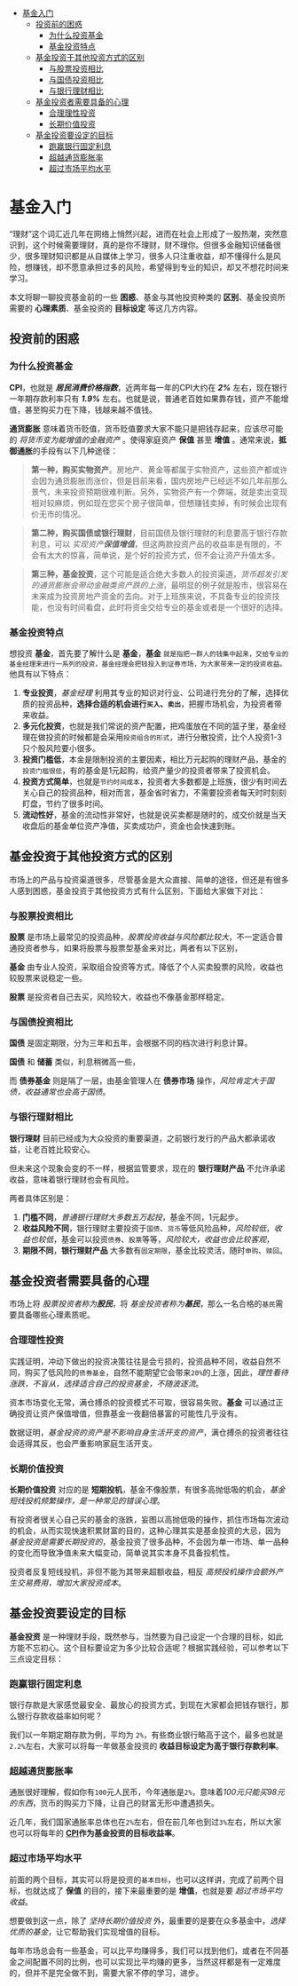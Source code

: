 - [基金入门](#基金入门)
  - [投资前的困惑](#投资前的困惑)
    - [为什么投资基金](#为什么投资基金)
    - [基金投资特点](#基金投资特点)
  - [基金投资于其他投资方式的区别](#基金投资于其他投资方式的区别)
    - [与股票投资相比](#与股票投资相比)
    - [与国债投资相比](#与国债投资相比)
    - [与银行理财相比](#与银行理财相比)
  - [基金投资者需要具备的心理](#基金投资者需要具备的心理)
    - [合理理性投资](#合理理性投资)
    - [长期价值投资](#长期价值投资)
  - [基金投资要设定的目标](#基金投资要设定的目标)
    - [跑赢银行固定利息](#跑赢银行固定利息)
    - [超越通货膨胀率](#超越通货膨胀率)
    - [超过市场平均水平](#超过市场平均水平)

# 基金入门

“理财”这个词汇近几年在网络上悄然兴起，进而在社会上形成了一股热潮，突然意识到，这个时候需要理财，真的是你不理财，财不理你。但很多金融知识储备很少，很多理财知识都是从自媒体上学习，很多人只注重收益，却不懂得什么是风险，想赚钱，却不愿意承担过多的风险，希望得到专业的知识，却又不想花时间来学习。

本文将聊一聊投资基金前的一些 **困惑**、基金与其他投资种类的 **区别**、基金投资所需要的 **心理素质**、基金投资的 **目标设定** 等这几方内容。

## 投资前的困惑

### 为什么投资基金

<a name="CPI">**CPI**</a>，也就是 ***居民消费价格指数***，近两年每一年的CPI大约在 ***2%*** 左右，现在银行一年期存款利率只有 ***1.9%*** 左右。也就是说，普通老百姓如果靠存钱，资产不能增值，甚至购买力在下降，钱越来越不值钱。

**通货膨胀** 意味着货币贬值，货币贬值要求大家不能只是把钱存起来，应该尽可能的 *将货币变为能增值的金融资产* 。使得家庭资产 **保值** 甚至 **增值** 。通常来说，**抵御通胀**的手段有以下几种途径：

> **第一种，购买实物资产**。房地产、黄金等都属于实物资产，这些资产都或许会因为通货膨胀而涨价，但是目前来看，国内房地产已经远不如几年前那么景气，未来投资预期很难判断。另外，实物资产有一个弊端，就是卖出变现相对较麻烦，例如现在您买个房子很简单，但想赚钱卖掉，有时候会出现有价无市的情况。

> **第二种，购买国债或银行理财**，目前国债及银行理财的利息要高于银行存款利息，可以 *实现资产**保值增值***，但这两款投资产品的收益率是有限的，不会有太大的惊喜，简单说，是个好的投资方式，但不会让资产升值太多。

> **第三种，基金投资**，这个可能是适合绝大多数人的投资渠道，*货币超发引发的通货膨胀会带动金融类资产跌的上涨*，最明显的例子就是股市，很容易在未来成为投资房地产资金的去向。对于上班族来说，不具备专业的投资技能，也没有时间看盘，此时将资金交给专业的基金或者是一个很好的选择。

### 基金投资特点

想投资 **基金**，首先要了解什么是 **基金**，**基金** `就是指把一群人的钱集中起来，交给专业的基金经理来进行一系列的投资，基金经理会把钱投入到证券市场，为大家带来一定的投资收益。`他具有以下特点：

1. **专业投资**，*基金经理* 利用其专业的知识对行业、公司进行充分的了解，选择优质的投资品种，**选择合适的机会进行`买入`、`卖出`**，把握市场机会，为投资者带来收益。
2. **多元化投资**，也就是我们常说的资产配置，把鸡蛋放在不同的篮子里，基金经理在做投资的时候都是会采用`投资组合的形式`，进行分散投资，比个人投资1-3只个股风险要小很多。
3. **投资门槛低**，本金是限制投资的主要因素，相比万元起购的理财产品，基金的`投资门槛很低`，有的基金是1元起购，给资产量少的投资者带来了投资机会。
4. **投资方式简单**，也就是`节约时间成本`，投资者大多数都是上班族，很少有时间去关心自己的投资品种，相对而言，基金省时省力，不需要投资者每天时时刻刻盯盘，节约了很多时间。
5. **流动性好**，基金的流动性非常好，也就是说买卖都是随时的，成交价就是当天收盘后的基金单位资产净值，买卖成功户，资金也会快速到账。

## 基金投资于其他投资方式的区别

市场上的产品与投资渠道很多，尽管基金是大众直接、简单的途径，但还是有很多人感到困惑，基金投资于其他投资方式有什么区别，下面给大家做下对比：

### 与股票投资相比

**股票** 是市场上最常见的投资品种，*股票投资收益与风险都比较大*，不一定适合普通投资者参与，如果将股票与股票型基金来对比，两者有以下区别，

**基金** 由专业人投资，采取组合投资等方式，降低了个人买卖股票的风险，收益也较股票来说稳定一些。

**股票** 是投资者自己去买，风险较大，收益也不像基金那样稳定。

### 与国债投资相比

**国债** 是固定期限，分为三年和五年，会根据不同的档次进行利息计算。

**国债** 和 **储蓄** 类似，利息稍微高一些，

而 **债券基金** 则是隔了一层，由基金管理人在 **债券市场** 操作，*风险肯定大于国债，收益通常也会高于国债*。

### 与银行理财相比

**银行理财** 目前已经成为大众投资的重要渠道，之前银行发行的产品大都承诺收益，让老百姓比较安心。

但未来这个现象会变的不一样，根据监管要求，现在的 **银行理财产品** 不允许承诺收益，意味着银行理财也会有风险。

两者具体区别是：

1. **门槛不同**，*普通银行理财大多数五万起投*，基金不同，1元起步。
2. **收益风险不同**，银行理财主要投资于`国债`、`货币`等低风险品种，*风险较低*，*收益也较低*，基金可以投资`债券`、`股票`等等，*风险较大，收益也会比较客观*，
3. **期限不同**，**银行理财产品** 大多数有`固定期限`，基金比较灵活，随时`申购`、`赎回`。

## 基金投资者需要具备的心理

市场上将 *股票投资者称为**股民***，将 *基金投资者称为**基民***，那么一名合格的`基民`需要具备哪些心理素质呢。

### 合理理性投资

实践证明，冲动下做出的投资决策往往是会亏损的，投资品种不同，收益自然不同，购买了低风险的`债券基金`，自然不能期望它会带来`20%`的上涨，因此，*理性看待涨跌，不盲从，选择适合自己的投资基金，不随波逐流*。

资本市场变化无常，满仓搏杀的投资模式不可取，很容易失败。**基金** 可以通过正确投资让资产保值增值，但靠基金一夜翻倍暴富的可能性几乎没有。

数据证明，*基金投资的资产是不影响自身生活开支的资产*，满仓搏杀的投资者往往会适得其反，也会严重影响家庭生活开支。

### 长期价值投资

**长期价值投资** 对应的是 **短期投机**，基金不像股票，有很多高抛低吸的机会，*基金短线投机频繁操作，是一种常见的错误心理*。

有投资者很关心自己买的基金的涨跌，妄图以高抛低吸的操作，抓住市场每次波动的机会，从而实现快速积累财富的目的，这种心理其实是基金投资的大忌，因为 *基金投资是需要长期投资的*，基金投资了很多品种，不会因为单一市场、单一品种的变化而导致净值未来大幅变动，简单说其实本身不具备投机性。

投资者反复短线投机，非但不能为其带来超额收益，相反 *高频投机操作会额外产生交易费用，增加大家投资成本*。

## 基金投资要设定的目标

**基金投资** 是一种理财手段，既然参与，当然要为自己设定一个合理的目标，如此方能不忘初心。这个目标要设定为多少比较合适呢？根据实践经验，可以参考以下三点设定目标：

### 跑赢银行固定利息

银行存款是大家感觉最安全、最放心的投资方式，到现在大家都会把钱存银行，那么银行存款收益率如何呢？

我们以一年期定期存款为例，平均为 `2%`，有些商业银行略高于这个，最多也就是`2.2%`左右，大家可以将每一年做基金投资的 **收益目标设定为高于银行存款利率**。

### 超越通货膨胀率

通胀很好理解，假如你有`100`元人民币，今年通胀是`2%`，意味着*100元只能买98元的东西*，货币的购买力下降，让自己的财富无形中遭遇损失。

近几年，我们国家通胀率总体也在`2%`左右，但在前几年也到过`3%`左右，所以大家也可以将每年的 **[CPI](#CPI)作为基金投资的目标收益率**。

### 超过市场平均水平

前面的两个目标，其实可以将是投资的`基本目标`，也可以这样讲，完成了前两个目标，也就达成了 **保值** 的目的，接下来最重要的是 **增值**，也就是要 *超过市场平均收益*。

想要做到这一点，除了 *坚持长期价值投资* 外，最重要的是要在众多基金中，*选择优质的基金*，让它帮助我们实现增值的目标。

每年市场总会有一些基金，可以比平均赚得多，我们可以找到他们，或者在不同基金之间配置不同的比例，也可以实现比平均赚的更多，当然这样都是有一定难度的，但并不是完全做不到，需要大家不停的学习，进步。
